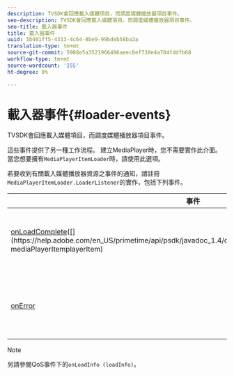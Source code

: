 ```yaml
---
description: TVSDK會回應載入媒體項目，而調度媒體播放器項目事件。
seo-description: TVSDK會回應載入媒體項目，而調度媒體播放器項目事件。
seo-title: 載入器事件
title: 載入器事件
uuid: 1b401ff5-4313-4c64-8be9-99bdeb58ba2a
translation-type: tm+mt
source-git-commit: 5908e5a3521966496aeec0ef730e4a704fddfb68
workflow-type: tm+mt
source-wordcount: '155'
ht-degree: 0%

---
```



# 載入器事件{#loader-events}

TVSDK會回應載入媒體項目，而調度媒體播放器項目事件。

這些事件提供了另一種工作流程。 建立MediaPlayer時，您不需要實作此介面。 當您想要擁有`MediaPlayerItemLoader`時，請使用此選項。

若要收到有關載入媒體播放器資源之事件的通知，請註冊`MediaPlayerItemLoader.LoaderListener`的實作，包括下列事件。

| 事件 | 意義 |
|---|---|
| [onLoadComplete](https://help.adobe.com/en_US/primetime/api/psdk/javadoc_1.4/com/adobe/mediacore/MediaPlayerItemLoader.LoaderListener.html#onLoadComplete(com.adobe.mediacore.MediaPlayerItem))([](https://help.adobe.com/en_US/primetime/api/psdk/javadoc_1.4/com/adobe/mediacore/MediaPlayerItem.html) mediaPlayerItemplayerItem) | 媒體資源載入成功完成。 |
| [onError](https://help.adobe.com/en_US/primetime/api/psdk/javadoc_1.4/com/adobe/mediacore/MediaPlayerItemLoader.LoaderListener.html#onError(com.adobe.ave.MediaErrorCode,%20java.lang.String)) | 載入介質資源時發生問題。 |

>[!NOTE]
>
>另請參閱QoS事件下的`onLoadInfo (loadInfo)`。

